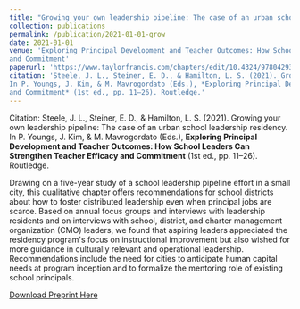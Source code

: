 ```yaml
---
title: "Growing your own leadership pipeline: The case of an urban school leadership residency"
collection: publications
permalink: /publication/2021-01-01-grow
date: 2021-01-01
venue: 'Exploring Principal Development and Teacher Outcomes: How School Leaders Can Strengthen Teacher Efficacy 
and Commitment'
paperurl: 'https://www.taylorfrancis.com/chapters/edit/10.4324/9780429356247-2/growing-leadership-pipeline-jennifer-steele-elizabeth-steiner-laura-hamilton'
citation: 'Steele, J. L., Steiner, E. D., & Hamilton, L. S. (2021). Growing your own leadership pipeline: The case of an urban school leadership residency. 
In P. Youngs, J. Kim, & M. Mavrogordato (Eds.), *Exploring Principal Development and Teacher Outcomes: How School Leaders Can Strengthen Teacher Efficacy 
and Commitment* (1st ed., pp. 11–26). Routledge.'
---
```


Citation: Steele, J. L., Steiner, E. D., & Hamilton, L. S. (2021). Growing your own leadership pipeline: The case of an urban school leadership residency. 
In P. Youngs, J. Kim, & M. Mavrogordato (Eds.), **Exploring Principal Development and Teacher Outcomes: How School Leaders Can Strengthen Teacher Efficacy 
and Commitment** (1st ed., pp. 11–26). Routledge. 

Drawing on a five-year study of a school leadership pipeline effort in a small city, 
this qualitative chapter offers recommendations for school districts about how to foster distributed 
leadership even when principal jobs are scarce. Based on annual focus groups and interviews with 
leadership residents and on interviews with school, district, and charter management organization (CMO)
leaders, we found that aspiring leaders appreciated the residency program's focus on instructional 
improvement but also wished for more guidance in culturally relevant and operational leadership. 
Recommendations include the need for cities to anticipate human capital needs at program inception 
and to formalize the mentoring role of existing school principals.

[Download Preprint Here](http://academicpages.github.io/files/2021-grow-preprint.pdf)